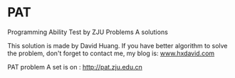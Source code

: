 PAT
===

Programming Ability Test by ZJU Problems A solutions

This solution is made by David Huang.
If you have better algorithm to solve the problem, don't forget to contact me, my blog is: www.hxdavid.com

PAT problem A set is on : http://pat.zju.edu.cn

